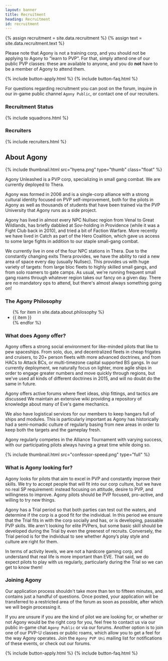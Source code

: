 ```yaml
---
layout: banner
title: Recruitment
heading: Recruitment
id: recruitment
---
```


{% assign recruitment = site.data.recruitment %}
{% assign text = site.data.recruitment.text %}

Please note that Agony is not a training corp,
and you should not be applying to Agony to "learn to PVP".
For that, simply attend one of our public PVP classes:
these are available to anyone, and you do **not** have
to be a member of Agony to attend them.

<div>
  {% include button-apply.html %}
  {% include button-faq.html %}
</div>

For questions regarding recruitment you can post on the forum,
inquire in our in-game public channel `Agony Public`,
or contact one of our recruiters.

<div id="squadrons">
  <h3>Recruitment Status</h3>
  {% include squadrons.html %}
</div>

<div id="recruiters">
  <h3>Recruiters</h3>
  {% include recruiters.html %}
</div>

## About Agony

{% include thumbnail.html src="hyena.png" type="thumb" class="float" %}

Agony Unleashed is a PVP corp, specializing in small gang combat.
We are currently deployed to Thera.

Agony was formed in 2006 and is a single-corp alliance
with a strong cultural identity focused on PVP self-improvement,
both for the pilots in Agony as well as thousands of students that
have been trained via the PVP University that Agony runs as a side project.

Agony has lived in almost every NPC Nullsec region
from Venal to Great Wildlands, has briefly dabbled at Sov-holding in Providence
(while it was a Fight Club back in 2010), and tried a bit of Faction Warfare.
More recently we have lived in Catch as part of the Hero Coalition,
which gave us access to some large fights
in addition to our staple small-gang combat.

We currently live in one of the four NPC stations in Thera.
Due to the constantly changing exits Thera provides,
we have the ability to raid a new area of space every day (usually Nullsec).
This provides us with huge variety of targets:
from large bloc fleets to highly skilled small gangs,
and from solo roamers to gate camps.
As usual, we're running frequent small gang roams through whatever region
takes our fancy on a given day.
There are no mandatory ops to attend,
but there's almost always something going on!

### The Agony Philosophy

<ul>
{% for item in site.data.about.philosophy %}
  <li>{{ item }}</li>
{% endfor %}
</ul>

### What does Agony offer?

Agony offers a strong social environment for like-minded pilots
that like to pew spaceships.
From solo, duo, and decentralized fleets in cheap frigates and cruisers,
to 20+ person fleets with more advanced doctrines,
and from HACs to Attack BCs, or multi-timezone capital supported BS gangs.
In our currently deployment, we naturally focus on lighter, more agile ships in
order to engage greater numbers and move quickly through regions,
but we've used all kinds of different doctrines in 2015,
and will no doubt do the same in future.

Agony offers active forums where fleet ideas, ship fittings,
and tactics are discussed
We maintain an extensive wiki providing a repository
of knowledge about many of Eve's game mechanics.

We also have logistical services for our members to keep
hangars full of ships and modules.
This is particularly important as Agony has historically had a semi-nomadic
culture of regularly basing from new areas in order to keep both the targets
and the gameplay fresh.

Agony regularly competes in the Alliance Tournament with varying success,
with our participating pilots always having a great time while doing so.

{% include thumbnail.html src="confessor-speed.png" type="full" %}

### What is Agony looking for?

Agony looks for pilots that aim to excel in PVP
and constantly improve their skills.
We try to accept people that will fit into our corp culture,
but we have no real SP requirement: instead focusing on attitude,
desire to PVP, and willingness to improve.
Agony pilots should be PVP focused, pro-active, and willing to try new things.

Agony has a Trial period so that both parties can test out the waters,
and determine if the corp is a good fit for the individual.
In this period we ensure that the Trial fits in with the corp socially
and has, or is developing, passable PVP skills.
We aren't looking for elite PVPers, but some basic skill should be developed
during the Trial by even the greenest of recruits.
Conversely, the Trial period is for the individual to see whether
Agony’s play style and culture are right for them.

In terms of activity levels, we are not a hardcore gaming corp,
and understand that real life is more important than EVE.
That said, we do expect pilots to play with us regularly,
particularly during the Trial so we can get to know them!

### Joining Agony

Our application process shouldn't take more than ten to fifteen minutes,
and contains just a handful of questions.
Once posted, your application will be transferred to a restricted area
of the forum as soon as possible, after which we will begin processing it.

If you are unsure if you are the kind of pilot we are looking for,
or whether or not Agony would be the right corp for you,
feel free to contact us via our public in-game chat `Agony Public`
or via our forums.
Another option is to join one of our PVP-U classes or public roams,
which allow you to get a feel for the way Agony operates.
Join the `Agony PVP Uni` mailing list for notifications
of these events, or check out our forums.

<div>
  {% include button-apply.html %}
  {% include button-faq.html %}
</div>
